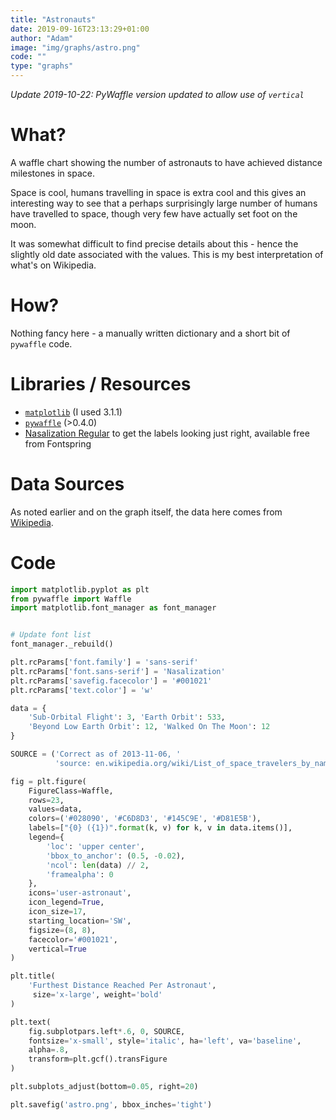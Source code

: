 ```yaml
---
title: "Astronauts"
date: 2019-09-16T23:13:29+01:00
author: "Adam"
image: "img/graphs/astro.png"
code: ""
type: "graphs"
---
```


*Update 2019-10-22: PyWaffle version updated to allow use of `vertical`*

# What?
A waffle chart showing the number of astronauts to have achieved distance
milestones in space.

Space is cool, humans travelling in space is extra cool and this gives an
interesting way to see that a perhaps surprisingly large number of humans have
travelled to space, though very few have actually set foot on the moon.

It was somewhat difficult to find precise details about this - hence the
slightly old date associated with the values. This is my best interpretation of
what's on Wikipedia.

# How?
Nothing fancy here - a manually written dictionary and a short bit of `pywaffle`
code.

# Libraries / Resources
- [`matplotlib`](<https://matplotlib.org/>) (I used 3.1.1)
- [`pywaffle`](<https://github.com/gyli/PyWaffle>) (>0.4.0)
- [Nasalization Regular](<https://www.fontspring.com/fonts/typodermic/nasalization>)
  to get the labels looking just right, available free from Fontspring

# Data Sources
As noted earlier and on the graph itself, the data here comes from
[Wikipedia](<https://en.wikipedia.org/wiki/List_of_space_travelers_by_name>).

# Code
```python
import matplotlib.pyplot as plt
from pywaffle import Waffle
import matplotlib.font_manager as font_manager


# Update font list
font_manager._rebuild()

plt.rcParams['font.family'] = 'sans-serif'
plt.rcParams['font.sans-serif'] = 'Nasalization'
plt.rcParams['savefig.facecolor'] = '#001021'
plt.rcParams['text.color'] = 'w'

data = {
    'Sub-Orbital Flight': 3, 'Earth Orbit': 533,
    'Beyond Low Earth Orbit': 12, 'Walked On The Moon': 12
}

SOURCE = ('Correct as of 2013-11-06, '
          'source: en.wikipedia.org/wiki/List_of_space_travelers_by_name')

fig = plt.figure(
    FigureClass=Waffle,
    rows=23,
    values=data,
    colors=('#028090', '#C6D8D3', '#145C9E', '#D81E5B'),
    labels=["{0} ({1})".format(k, v) for k, v in data.items()],
    legend={
        'loc': 'upper center',
        'bbox_to_anchor': (0.5, -0.02),
        'ncol': len(data) // 2,
        'framealpha': 0
    },
    icons='user-astronaut',
    icon_legend=True,
    icon_size=17,
    starting_location='SW',
    figsize=(8, 8),
    facecolor='#001021',
    vertical=True
)

plt.title(
    'Furthest Distance Reached Per Astronaut',
     size='x-large', weight='bold'
)

plt.text(
    fig.subplotpars.left*.6, 0, SOURCE,
    fontsize='x-small', style='italic', ha='left', va='baseline',
    alpha=.8,
    transform=plt.gcf().transFigure
)

plt.subplots_adjust(bottom=0.05, right=20)

plt.savefig('astro.png', bbox_inches='tight')
```
